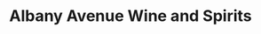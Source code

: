---
title: "Albany Avenue Wine and Spirits"
url: /hartford/albany-avenue-wine-and-spirits/
shop: Spirituosen
---